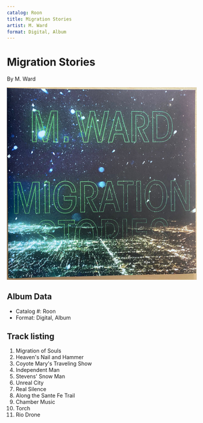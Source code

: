 ```yaml
---
catalog: Roon
title: Migration Stories
artist: M. Ward
format: Digital, Album
---
```


# Migration Stories

By M. Ward

![](../../assets/albumcovers/M_Ward-Migration_Stories.png)

## Album Data

- Catalog #: Roon
- Format: Digital, Album


## Track listing


1. Migration of Souls
2. Heaven's Nail and Hammer
3. Coyote Mary's Traveling Show
4. Independent Man
5. Stevens' Snow Man
6. Unreal City
7. Real Silence
8. Along the Sante Fe Trail
9. Chamber Music
10. Torch
11. Rio Drone

